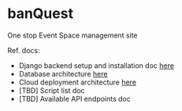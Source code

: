 # banQuest

One stop Event Space management site


Ref. docs:
- Django backend setup and installation doc [here](https://github.com/dosXdev/banQuest/tree/main/docs/dev-setup.md)
- Database architecture [here](https://github.com/dosXdev/banQuest/issues/9#issuecomment-1969673303)
- Cloud deployment architecture [here](https://github.com/dosXdev/banQuest/tree/main/docs/cloud-architecture.md)
- [TBD] Script list doc
- [TBD] Available API endpoints doc